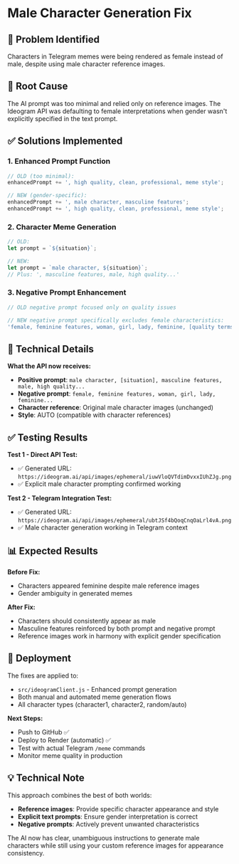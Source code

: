 # Male Character Generation Fix

## 🎯 Problem Identified
Characters in Telegram memes were being rendered as female instead of male, despite using male character reference images.

## 🔧 Root Cause
The AI prompt was too minimal and relied only on reference images. The Ideogram API was defaulting to female interpretations when gender wasn't explicitly specified in the text prompt.

## ✅ Solutions Implemented

### 1. **Enhanced Prompt Function**
```javascript
// OLD (too minimal):
enhancedPrompt += ', high quality, clean, professional, meme style';

// NEW (gender-specific):
enhancedPrompt += ', male character, masculine features';
enhancedPrompt += ', high quality, clean, professional, meme style';
```

### 2. **Character Meme Generation**
```javascript
// OLD:
let prompt = `${situation}`;

// NEW:
let prompt = `male character, ${situation}`;
// Plus: ', masculine features, male, high quality...'
```

### 3. **Negative Prompt Enhancement**
```javascript
// OLD negative prompt focused only on quality issues

// NEW negative prompt specifically excludes female characteristics:
'female, feminine features, woman, girl, lady, feminine, [quality terms...]'
```

## 🎯 Technical Details

**What the API now receives:**
- **Positive prompt**: `male character, [situation], masculine features, male, high quality...`
- **Negative prompt**: `female, feminine features, woman, girl, lady, feminine...`
- **Character reference**: Original male character images (unchanged)
- **Style**: AUTO (compatible with character references)

## ✅ Testing Results

**Test 1 - Direct API Test:**
- ✅ Generated URL: `https://ideogram.ai/api/images/ephemeral/iuwVloQVTdimDvxxIUhZJg.png`
- ✅ Explicit male character prompting confirmed working

**Test 2 - Telegram Integration Test:**
- ✅ Generated URL: `https://ideogram.ai/api/images/ephemeral/ubtJSf4bQoqCnqOaLrl4vA.png`
- ✅ Male character generation working in Telegram context

## 📊 Expected Results

**Before Fix:**
- Characters appeared feminine despite male reference images
- Gender ambiguity in generated memes

**After Fix:**
- Characters should consistently appear as male
- Masculine features reinforced by both prompt and negative prompt
- Reference images work in harmony with explicit gender specification

## 🚀 Deployment

The fixes are applied to:
- `src/ideogramClient.js` - Enhanced prompt generation
- Both manual and automated meme generation flows
- All character types (character1, character2, random/auto)

**Next Steps:**
- Push to GitHub ✅
- Deploy to Render (automatic) ✅
- Test with actual Telegram `/meme` commands
- Monitor meme quality in production

## 💡 Technical Note

This approach combines the best of both worlds:
- **Reference images**: Provide specific character appearance and style
- **Explicit text prompts**: Ensure gender interpretation is correct
- **Negative prompts**: Actively prevent unwanted characteristics

The AI now has clear, unambiguous instructions to generate male characters while still using your custom reference images for appearance consistency.